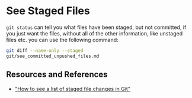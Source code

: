 # See Staged Files

`git status` can tell you what files have been staged, but not committed, if you just want the files, without all of the other information, like unstaged files etc. you can use the following command:

```bash
git diff --name-only --staged
git/see_committed_unpushed_files.md
```

## Resources and References

- ["How to see a list of staged file changes in Git"](https://www.brainstormcreative.co.uk/git/how-to-see-a-list-of-staged-changes-in-git/)
